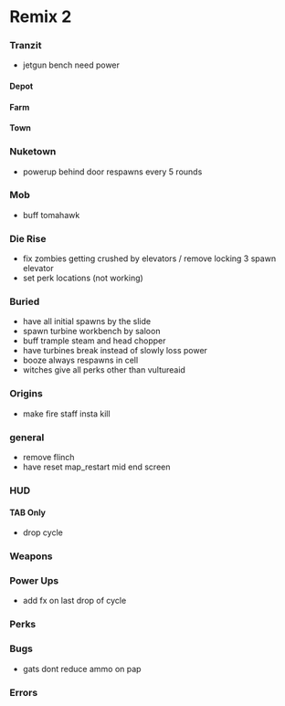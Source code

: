 # Remix 2

### Tranzit

- jetgun bench need power

#### Depot

#### Farm

#### Town

### Nuketown

- powerup behind door respawns every 5 rounds

### Mob

- buff tomahawk

### Die Rise

- fix zombies getting crushed by elevators / remove locking 3 spawn elevator
- set perk locations (not working)

### Buried

- have all initial spawns by the slide
- spawn turbine workbench by saloon
- buff trample steam and head chopper
- have turbines break instead of slowly loss power
- booze always respawns in cell
- witches give all perks other than vultureaid

### Origins

- make fire staff insta kill

### general

- remove flinch
- have reset map_restart mid end screen

### HUD

#### TAB Only

- drop cycle

### Weapons

### Power Ups

- add fx on last drop of cycle

### Perks

### Bugs

- gats dont reduce ammo on pap

### Errors
